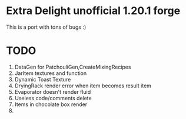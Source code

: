 Extra Delight unofficial 1.20.1 forge
=======
This is a port with tons of bugs :)

TODO
======
1. DataGen for PatchouliGen,CreateMixingRecipes
2. JarItem textures and function
3. Dynamic Toast Texture
4. DryingRack render error when item becomes result item
5. Evaporator doesn't render fluid
6. Useless code/comments delete
7. Items in chocolate box render
8. 